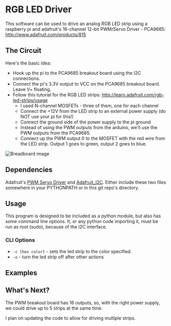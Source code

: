 # RGB LED Driver

This software can be used to drive an analog RGB LED strip using a raspberry pi
and adafruit's 16-channel 12-bit PWM/Servo Driver - PCA9685:
http://www.adafruit.com/products/815


## The Circuit

Here's the basic idea:

  - Hook up the pi to the PCA9685 breakout board using the I2C connections.
  - Connect the pi's 3.3V output to VCC on the PCA9685 breakout board. Leave V+
    floating.
  - Follow this tutorial for the RGB LED strips:
    http://learn.adafruit.com/rgb-led-strips/usage
      - I used N-channel MOSFETs - three of them, one for each channel
      - Connect the +12V from the LED strip to an external power supply (do NOT
        use your pi for this!)
      - Connect the ground side of the power supply to the pi ground
      - Instead of using the PWM outputs from the arduino, we'll use the PWM
        outputs from the PCA9685.
      - Connect up the PWM output 0 to the MOSFET with the red wire from the
        LED strip.  Output 1 goes to green, output 2 goes to blue.

![Breadboard image](https://raw2.github.com/apexskier/rgbLED/master/LED_Strip_bb.png)


## Dependencies

Adafruit's [PWM Servo
Driver](https://github.com/adafruit/Adafruit-Raspberry-Pi-Python-Code/blob/master/Adafruit_PWM_Servo_Driver/Adafruit_PWM_Servo_Driver.py)
and
[Adafruit_I2C](https://github.com/adafruit/Adafruit-Raspberry-Pi-Python-Code/blob/master/Adafruit_I2C/Adafruit_I2C.py).
Either include these two files somewhere in your PYTHONPATH or in this git repo's
directory.


## Usage

This program is designed to be included as a python module, but also has some
command line options. It, or any python code importing it, must be run as root
(sudo), because of the I2C interface.

### CLI Options

- `-c [hex color]` - sets the led strip to the color specified.
- `-o` - turn the led strip off after other actions


## Examples


## What's Next?

The PWM breakout board has 16 outputs, so, with the right power supply, we
could drive up to 5 strips at the same time.

I plan on updating the code to allow for driving multiple strips.
